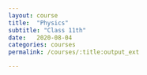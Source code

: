 ```yaml
---
layout: course
title:  "Physics"
subtitle: "Class 11th"
date:   2020-08-04
categories: courses
permalink: /courses/:title:output_ext

---
```


